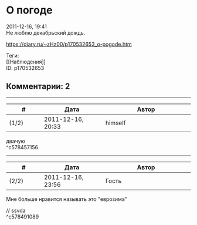 О погоде
========

  
2011-12-16, 19:41  
 Не люблю декабрьский дождь.   
  
<https://diary.ru/~zHz00/p170532653_o-pogode.htm>  
  
Теги:  
[[Наблюдения]]  
ID: p170532653  


Комментарии: 2
--------------

  


---



|         #         |              Дата              |                     Автор                     |           ID           |
| --- | --- | --- | --- |
| (1/2) | 2011-12-16, 20:33 | himself | c578457156 |

  
 двачую   
 ^c578457156

---



|         #         |              Дата              |                     Автор                     |           ID           |
| --- | --- | --- | --- |
| (2/2) | 2011-12-16, 23:56 | Гость | c578491089 |

  
 Мне больше нравится называть это "еврозима"   
   
 // ssvda   
 ^c578491089